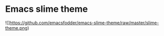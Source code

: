 
# Emacs slime theme

![]https://github.com/emacsfodder/emacs-slime-theme/raw/master/slime-theme.png)
